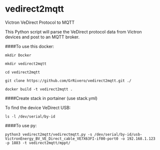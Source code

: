 # vedirect2mqtt

Victron VeDirect Protocol to MQTT

This Python script will parse the VeDirect protocol data from Victron devices and post to an MQTT broker.

####To use this docker:

`mkdir Docker`

`mkdir vedirect2mqtt`

`cd vedirect2mqtt`

`git clone https://github.com/GrRivero/vedirect2mqtt.git ./`

`docker build -t vedirect2mqtt .`

####Create stack in portainer (use stack.yml)

To find the device VeDirect USB:

`ls -l /dev/serial/by-id`

####To use py:

`python3 vedirect2mqtt/vedirectmqtt.py -s /dev/serial/by-id/usb-VictronEnergy_BV_VE_Direct_cable_VE7X63FI-if00-port0 -o 192.168.1.123 -p 1883 -t vedirect2mqtt/mppt/`

